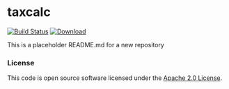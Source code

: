 
# taxcalc

[![Build Status](https://travis-ci.org/hmrc/taxcalc.svg?branch=master)](https://travis-ci.org/hmrc/taxcalc) [ ![Download](https://api.bintray.com/packages/hmrc/releases/taxcalc/images/download.svg) ](https://bintray.com/hmrc/releases/taxcalc/_latestVersion)

This is a placeholder README.md for a new repository

### License

This code is open source software licensed under the [Apache 2.0 License]("http://www.apache.org/licenses/LICENSE-2.0.html").
    